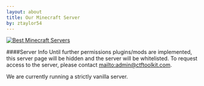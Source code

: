 ```yaml
---
layout: about
title: Our Minecraft Server
by: ztaylor54
---
```


<style>
	ul li {
		list-style-type: circle;
	}
	h1, h2 {
  		margin-top: 10px;
	 	text-align: center;
	}
	h3, h5, h6 {
	  	text-align: left;
		margin-top: 10px;
	}
	h4 {
    		margin-top: 10px;
    		font-size: 200%;
    		text-align: center;
    		border-bottom: 1px solid #eee;
    		padding-bottom: 0.3em;
    	}
    	.center-image {
    		margin: 0 auto;
    		display: block;
	}
</style>

<div class="center-image">
<a href="http://topg.org/Minecraft"><img src="http://topg.org/image/030116/109750.gif" alt="Best Minecraft Servers"></a>
</div>

####Server Info
Until further permissions plugins/mods are implemented, this server page will be hidden and the server will be whitelisted. To request access to the server, please contact <mailto:admin@ctftoolkit.com>.  
  
We are currently running a strictly vanilla server.
